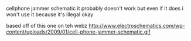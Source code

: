 cellphone jammer schematic
it probably doesn't work
but even if it does
i won't use it
because it's
illegal
okay

based off of this one on teh webz
http://www.electroschematics.com/wp-content/uploads/2009/01/cell-phone-jammer-schematic.gif

